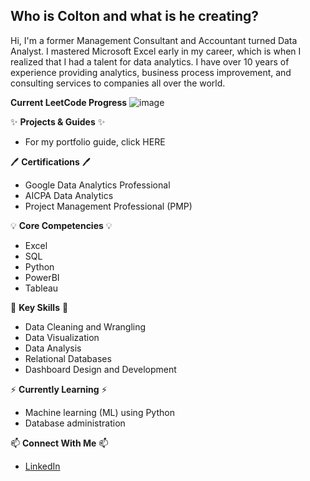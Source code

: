 ## Who is Colton and what is he creating?

Hi, I'm a former Management Consultant and Accountant turned Data Analyst. I mastered Microsoft Excel early in my career, which is when I realized that I had a talent for data analytics. I have over 10 years of experience providing analytics, business process improvement, and consulting services to companies all over the world.

**Current LeetCode Progress**
![image](https://user-images.githubusercontent.com/46463801/206287907-c0da1ad5-a79a-4616-b38e-759b01e9544b.png)

✨ **Projects & Guides** ✨
- For my portfolio guide, click HERE


🖊️ **Certifications** 🖊️
- Google Data Analytics Professional
- AICPA Data Analytics
- Project Management Professional (PMP)


💡 **Core Competencies** 💡
- Excel
- SQL
- Python
- PowerBI
- Tableau


📌 **Key Skills** 📌
- Data Cleaning and Wrangling
- Data Visualization
- Data Analysis
- Relational Databases
- Dashboard Design and Development


⚡️ **Currently Learning** ⚡
- Machine learning (ML) using Python
- Database administration


📫 **Connect With Me** 📫
- [LinkedIn](https://www.linkedin.com/in/coltonlawson/)
